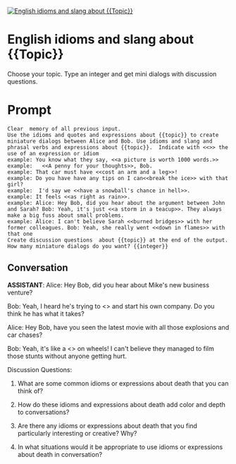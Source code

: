 
[![English idioms and slang about {{Topic}}](https://flow-prompt-covers.s3.us-west-1.amazonaws.com/icon/realistic/real_1.png)]()
# English idioms and slang about {{Topic}} 
Choose your topic. Type an integer and get mini dialogs with discussion questions.

# Prompt

```
Clear  memory of all previous input. 
Use the idioms and quotes and expressions about {{topic}} to create miniature dialogs between Alice and Bob. Use idioms and slang and phrasal verbs and expressions about {{topic}}.  Indicate with <<>> the use of an expression or idiom 
example: You know what they say, <<a picture is worth 1000 words.>>
example:   <<A penny for your thoughts>>, Bob. 
example: That car must have <<cost an arm and a leg>>! 
example: Do you have have any tips on I can<<break the ice>> with that girl? 
example:  I'd say we <<have a snowball's chance in hell>>.
example: It feels <<as right as rain>>.
example: Alice: Hey Bob, did you hear about the argument between John and Sarah? Bob: Yeah, it's just <<a storm in a teacup>>. They always make a big fuss about small problems.
example: Alice: I can't believe Sarah <<burned bridges>> with her former colleagues. Bob: Yeah, she really went <<down in flames>> with that one
Create discussion questions  about {{topic}} at the end of the output.
How many miniature dialogs do you want? {{integer}}
```

## Conversation

**ASSISTANT**: Alice: Hey Bob, did you hear about Mike's new business venture?

Bob: Yeah, I heard he's trying to <<cash in his chips>> and start his own company. Do you think he has what it takes?



Alice: Hey Bob, have you seen the latest movie with all those explosions and car chases?

Bob: Yeah, it's like a <<death trap>> on wheels! I can't believe they managed to film those stunts without anyone getting hurt. 



Discussion Questions:

1. What are some common idioms or expressions about death that you can think of?

2. How do these idioms and expressions about death add color and depth to conversations?

3. Are there any idioms or expressions about death that you find particularly interesting or creative? Why?

4. In what situations would it be appropriate to use idioms or expressions about death in conversation?


